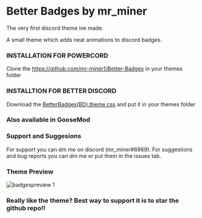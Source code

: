 # Better Badges by mr_miner
The very first discord theme ive made.
 
A small theme which adds neat animations to discord badges.

### INSTALLATION FOR POWERCORD
Clone the https://github.com/mr-miner1/Better-Badges in your themes folder
### INSTALLTION FOR BETTER DISCORD
Download the [BetterBadges(BD).theme.css](https://github.com/mr-miner1/Better-Badges/blob/main/BetterBadges(BD).theme.css) and put it in your themes folder
### Also available in GooseMod
### Support and Suggesions
For support you can dm me on discord (mr_miner#6969).
For suggestions and bug reports you can dm me or put them in the issues tab.
### Theme Preview
![badgespreview 1](https://i.imgur.com/0Fkk8TL.gif)
### Really like the theme? Best way to support it is to star the github repo!!
